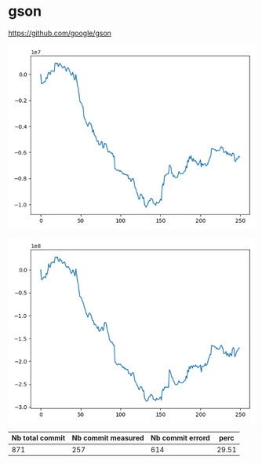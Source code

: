 # gson

https://github.com/google/gson

![](./delta_energy_evolution.png)

![](./delta_duration_evolution.png)

| Nb total commit | Nb commit measured | Nb commit errord | perc |
| --- | --- | --- | --- |
| 871 | 257 | 614 | 29.51 |
